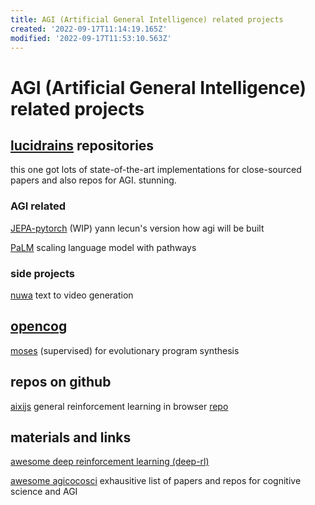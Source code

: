 ```yaml
---
title: AGI (Artificial General Intelligence) related projects
created: '2022-09-17T11:14:19.165Z'
modified: '2022-09-17T11:53:10.563Z'
---
```


# AGI (Artificial General Intelligence) related projects

## [lucidrains](https://github.com/lucidrains?tab=repositories) repositories

this one got lots of state-of-the-art implementations for close-sourced papers and also repos for AGI. stunning.

### AGI related

[JEPA-pytorch](https://github.com/lucidrains/JEPA-pytorch) (WIP) yann lecun's version how agi will be built

[PaLM](https://github.com/lucidrains/PaLM-pytorch) scaling language model with pathways

### side projects

[nuwa](https://github.com/lucidrains/nuwa-pytorch) text to video generation


## [opencog](https://wiki.opencog.org)

[moses](https://wiki.opencog.org/w/Meta-Optimizing_Semantic_Evolutionary_Search) (supervised) for evolutionary program synthesis

## repos on github

[aixijs](https://www.aslanides.io/aixijs/) general reinforcement learning in browser [repo](https://github.com/aslanides/aixijs)

## materials and links

[awesome deep reinforcement learning (deep-rl)](https://github.com/tigerneil/awesome-deep-rl)

[awesome agicocosci](https://github.com/YuzheSHI/awesome-agi-cocosci) exhausitive list of papers and repos for cognitive science and AGI


